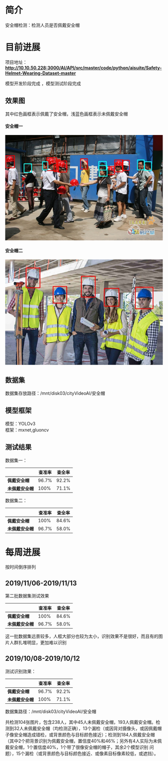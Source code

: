 # 简介

安全帽检测：检测人员是否佩戴安全帽

# 目前进展

项目地址：**http://10.10.50.228:3000/AI/API/src/master/code/python/aisuite/Safety-Helmet-Wearing-Dataset-master**   

模型开发阶段完成  ，模型测试阶段完成   

## 效果图

其中红色画框表示佩戴了安全帽，浅蓝色画框表示未佩戴安全帽

#### 安全帽一

![image](https://github.com/guomxin/city-video-analysis/blob/master/R%26D/images/safety_helmet1.jpg)   

#### 安全帽二

![image](https://github.com/guomxin/city-video-analysis/blob/master/R%26D/images/safety_helmet2.jpg)

## 数据集

数据集存放路径：/mnt/disk03/cityVideoAI/安全帽   

## 模型框架
模型：YOLOv3   
框架：mxnet,gluoncv

## 测试结果

数据集一：

|                  | 查准率 | 查全率 |
| ---------------- | ------ | ------ |
| **佩戴安全帽**   | 96.7%  | 92.2%  |
| **未佩戴安全帽** | 100%   | 71.1%  |

数据集二：

|                  | 查准率 | 查全率 |
| ---------------- | ------ | ------ |
| **佩戴安全帽**   | 100%   | 84.6%  |
| **未佩戴安全帽** | 96.7%  | 58.0%  |

# 每周进展

按时间倒序排列

## 2019/11/06-2019/11/13

第二批数据集测试效果

|                  | 查准率 | 查全率 |
| ---------------- | ------ | ------ |
| **佩戴安全帽**   | 100%   | 84.6%  |
| **未佩戴安全帽** | 96.7%  | 58.0%  |

这一批数据集远景较多，人框大部分也较为太小，识别效果不是很好，而且有的图片人群扎堆明显，更加难以识别

## 2019/10/08-2019/10/12

测试识别效果：

|                  | 查准率 | 查全率 |
| ---------------- | ------ | ------ |
| **佩戴安全帽**   | 96.7%  | 92.2%  |
| **未佩戴安全帽** | 100%   | 71.1%  |

数据集路径：/mnt/disk03/cityVideoAI/安全帽

共检测104张图片，包含238人，其中45人未佩戴安全帽，193人佩戴安全帽。检测到32人未佩戴安全帽（均检测正确），13个漏检（或因背对摄像头，或因佩戴帽子像安全帽造成错检，或背景颜色与目标颜色接近）；检测到184人佩戴安全帽（其中2个把背景识别为佩戴安全帽，置信度40%和46%；另外有4人实际为未佩戴安全帽，1个置信度40%，1个带了很像安全帽的帽子，其余2个模型识别 问题），15个漏检（或背景颜色与目标颜色接近、或像素目标像素较低，或遮挡）。
